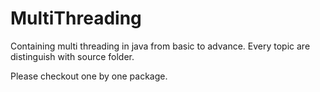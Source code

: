 # MultiThreading
Containing multi threading in java from basic to advance. Every topic are distinguish with source folder.

Please checkout one by one package. 
